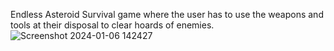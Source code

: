 Endless Asteroid Survival game where the user has to use the weapons and tools at their disposal to clear hoards of enemies.
![Screenshot 2024-01-06 142427](https://github.com/Epicskylegend/Asteroid_Space_Shooter/assets/85533331/f1c8daca-cdfe-438f-bfed-e13aa6fbb57e)
